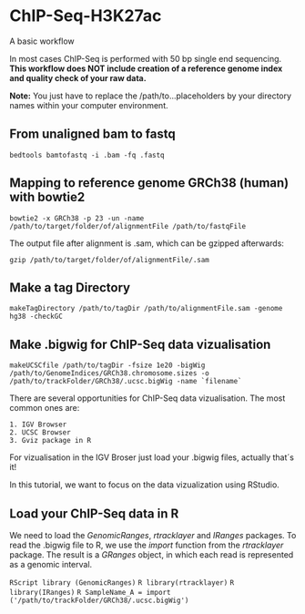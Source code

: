 # ChIP-Seq-H3K27ac
A basic workflow

In most cases ChIP-Seq is performed with 50 bp single end sequencing. 
__This workflow does NOT include creation of a reference genome index and quality check of your raw data.__

__Note:__ You just have to replace the /path/to...placeholders by your directory names within your computer environment. 

## From unaligned bam to fastq 

```bedtools bamtofastq -i .bam -fq .fastq```

## Mapping to reference genome GRCh38 (human) with bowtie2

```bowtie2 -x GRCh38 -p 23 -un -name /path/to/target/folder/of/alignmentFile /path/to/fastqFile```

The output file after alignment is .sam, which can be gzipped afterwards: 

```gzip /path/to/target/folder/of/alignmentFile/.sam``` 

## Make a tag Directory

```makeTagDirectory /path/to/tagDir /path/to/alignmentFile.sam -genome hg38 -checkGC```

## Make .bigwig for ChIP-Seq data vizualisation

```makeUCSCfile /path/to/tagDir -fsize 1e20 -bigWig /path/to/GenomeIndices/GRCh38.chromosome.sizes -o /path/to/trackFolder/GRCh38/.ucsc.bigWig -name `filename` ```

There are several opportunities for ChIP-Seq data vizualisation. The most common ones are: 

    1. IGV Browser
    2. UCSC Browser
    3. Gviz package in R
 
For vizualisation in the IGV Broser just load your .bigwig files, actually that´s it!

In this tutorial, we want to focus on the data vizualization using RStudio. 

## Load your ChIP-Seq data in R

We need to load the *GenomicRanges*, *rtracklayer* and *IRanges* packages. To read the .bigwig file to R, we use the *import* function from the *rtracklayer* package. The result is a *GRanges* object, in which each read is represented as a genomic interval.

```RScript library (GenomicRanges)```
```R library(rtracklayer)```
```R library(IRanges)```
```R SampleName_A = import ('/path/to/trackFolder/GRCh38/.ucsc.bigWig')```
